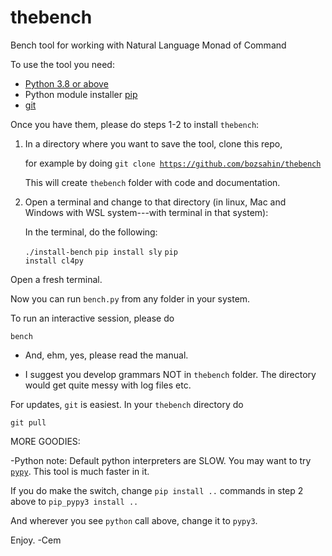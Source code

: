 # thebench
Bench tool for working with Natural Language Monad of Command


To use the tool you need:

- <a href="https://www.python.org/">Python 3.8  or above</a>
- Python module installer <a href="https://pypi.org/project/pip/">pip</a>
- <a href="https://git-scm.com/downloads">git</a>

Once you have them, please do steps 1-2 to install <code>thebench</code>:

1. In a directory where you want to save the tool, clone this repo,

   for example by doing <code>git clone https://github.com/bozsahin/thebench</code>

   This will create <code>thebench</code> folder with code and documentation.

2. Open a terminal  and change to that directory
   (in linux, Mac and Windows with WSL system---with terminal in that system):

   In the terminal, do  the following:

   <code>./install-bench</code>
   <code>pip install sly</code>
   <code>pip install cl4py</code>

Open a fresh terminal.

Now you can run <code>bench.py</code> from any folder in your system. 

To run an interactive session, please do

   <code>bench</code>

- And, ehm, yes, please read the manual.

- I suggest you develop grammars NOT in <code>thebench</code> folder.  The directory would get quite messy with log files etc.

For updates, <code>git</code> is easiest.  In your <code>thebench</code> directory do

   <code>git pull</code>


MORE GOODIES:

-Python note: Default python interpreters are SLOW. You may want to try <code><a href="https://pypy.org">pypy</a></code>.
This tool is much faster in it.
 
If you do make the switch, change <code>pip install ..</code> commands in step 2 above
to <code>pip_pypy3 install ..</code>


  And wherever you see <code>python</code> call above, change it to <code>pypy3</code>.

Enjoy.
-Cem
